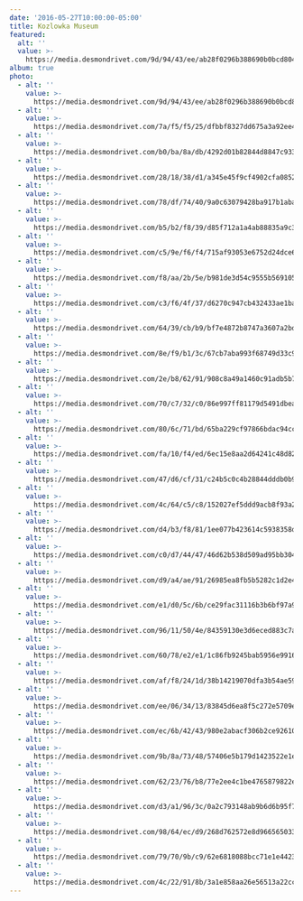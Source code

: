 ```yaml
---
date: '2016-05-27T10:00:00-05:00'
title: Kozlowka Museum
featured:
  alt: ''
  value: >-
    https://media.desmondrivet.com/9d/94/43/ee/ab28f0296b388690b0bcd804b974d9cd83eafd148effd20e55663ec4.jpg
album: true
photo:
  - alt: ''
    value: >-
      https://media.desmondrivet.com/9d/94/43/ee/ab28f0296b388690b0bcd804b974d9cd83eafd148effd20e55663ec4.jpg
  - alt: ''
    value: >-
      https://media.desmondrivet.com/7a/f5/f5/25/dfbbf8327dd675a3a92ee4bbc0da0d96d59a3f61050b6d662467bf1a.jpg
  - alt: ''
    value: >-
      https://media.desmondrivet.com/b0/ba/8a/db/4292d01b82844d8847c93383e1cc9279d850ed2fa0c833958015c38b.jpg
  - alt: ''
    value: >-
      https://media.desmondrivet.com/28/18/38/d1/a345e45f9cf4902cfa0852d64b0d35b4f40ef11d9ca1cc6abc2269dd.jpg
  - alt: ''
    value: >-
      https://media.desmondrivet.com/78/df/74/40/9a0c63079428ba917b1aba036f806d3f725ba935d25676adbdc97895.jpg
  - alt: ''
    value: >-
      https://media.desmondrivet.com/b5/b2/f8/39/d85f712a1a4ab88835a9c38361717947e4a1246cd6ab062fe341b116.jpg
  - alt: ''
    value: >-
      https://media.desmondrivet.com/c5/9e/f6/f4/715af93053e6752d24dce6c262517a27a3de79d8b0d7d7b303f17647.jpg
  - alt: ''
    value: >-
      https://media.desmondrivet.com/f8/aa/2b/5e/b981de3d54c9555b5691053db34bbc7dd572ef5d4bd199d0009b81d5.jpg
  - alt: ''
    value: >-
      https://media.desmondrivet.com/c3/f6/4f/37/d6270c947cb432433ae1ba0ffbcc575135089eb52b53a4c2e1ceed7c.jpg
  - alt: ''
    value: >-
      https://media.desmondrivet.com/64/39/cb/b9/bf7e4872b8747a3607a2bde003cc81e02e4ae870773a6851f181866d.jpg
  - alt: ''
    value: >-
      https://media.desmondrivet.com/8e/f9/b1/3c/67cb7aba993f68749d33c931e9b7dad40e3e4908a14e93d1b78c8e43.jpg
  - alt: ''
    value: >-
      https://media.desmondrivet.com/2e/b8/62/91/908c8a49a1460c91adb5b7c548eaa7716d52bd7454761af74eaa4d85.jpg
  - alt: ''
    value: >-
      https://media.desmondrivet.com/70/c7/32/c0/86e997ff81179d5491dbeaaaa004c7b3fc86642bad18108045884431.jpg
  - alt: ''
    value: >-
      https://media.desmondrivet.com/80/6c/71/bd/65ba229cf97866bdac94cc7016db8ff4c4f7cb12e7de304a7e079ac1.jpg
  - alt: ''
    value: >-
      https://media.desmondrivet.com/fa/10/f4/ed/6ec15e8aa2d64241c48d824659d47a29c6e70e0d1eb769c31a987360.jpg
  - alt: ''
    value: >-
      https://media.desmondrivet.com/47/d6/cf/31/c24b5c0c4b28844dddb0b9035e928947af1d4ba66739d0ae56d50acc.jpg
  - alt: ''
    value: >-
      https://media.desmondrivet.com/4c/64/c5/c8/152027ef5ddd9acb8f93a2959ed0f57b01d6700e5eb29b1f47ddab1c.jpg
  - alt: ''
    value: >-
      https://media.desmondrivet.com/d4/b3/f8/81/1ee077b423614c5938358d5e67c86061a7e51fc50b74fc906f6ddaff.jpg
  - alt: ''
    value: >-
      https://media.desmondrivet.com/c0/d7/44/47/46d62b538d509ad95bb3047cb5b87b49fc79253910ab796070b31de6.jpg
  - alt: ''
    value: >-
      https://media.desmondrivet.com/d9/a4/ae/91/26985ea8fb5b5282c1d2e4913ad0b168c52cb02b3810d988d89416a3.jpg
  - alt: ''
    value: >-
      https://media.desmondrivet.com/e1/d0/5c/6b/ce29fac31116b3b6bf97a942798480eb41df1665adba841cfba15b66.jpg
  - alt: ''
    value: >-
      https://media.desmondrivet.com/96/11/50/4e/84359130e3d6eced883c7a237bb92e2fdc6ee368e7225b066ba2e2f3.jpg
  - alt: ''
    value: >-
      https://media.desmondrivet.com/60/78/e2/e1/1c86fb9245bab5956e9916fa33c1f67d62fc26192326ed627a3eee63.jpg
  - alt: ''
    value: >-
      https://media.desmondrivet.com/af/f8/24/1d/38b14219070dfa3b54ae596cdef178032ac054b012abbba22cff4a3a.jpg
  - alt: ''
    value: >-
      https://media.desmondrivet.com/ee/06/34/13/83845d6ea8f5c272e5709e0b2f36b99e85347fe38aae1320ef77a724.jpg
  - alt: ''
    value: >-
      https://media.desmondrivet.com/ec/6b/42/43/980e2abacf306b2ce9261078f239ee46ee5c4c5c66fb067d6c4072fb.jpg
  - alt: ''
    value: >-
      https://media.desmondrivet.com/9b/8a/73/48/57406e5b179d1423522e1e64477edb4a6aa6786ff89f35472a31ae22.jpg
  - alt: ''
    value: >-
      https://media.desmondrivet.com/62/23/76/b8/77e2ee4c1be4765879822ee538ff383ae21cac6692d5ebf7d2159e15.jpg
  - alt: ''
    value: >-
      https://media.desmondrivet.com/d3/a1/96/3c/0a2c793148ab9b6d6b95f7735434a708eaec39610335a7070f44b5f0.jpg
  - alt: ''
    value: >-
      https://media.desmondrivet.com/98/64/ec/d9/268d762572e8d9665650330ded03505e7ba07e5310b869a880cb6c69.jpg
  - alt: ''
    value: >-
      https://media.desmondrivet.com/79/70/9b/c9/62e6818088bcc71e1e44236b46cb57d68f5b16c8d289fb85032fa84d.jpg
  - alt: ''
    value: >-
      https://media.desmondrivet.com/4c/22/91/8b/3a1e858aa26e56513a22cc25874c5b27186fd8589b0f4d0a998448d8.jpg
---
```


